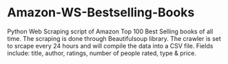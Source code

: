 # Amazon-WS-Bestselling-Books
Python Web Scraping script of Amazon Top 100 Best Selling books of all time. The scraping is done through Beautifulsoup library. The crawler is set to srcape every 24 hours and will compile the data into a CSV file. Fields include: title, author, ratings, number of people rated, type & price.
